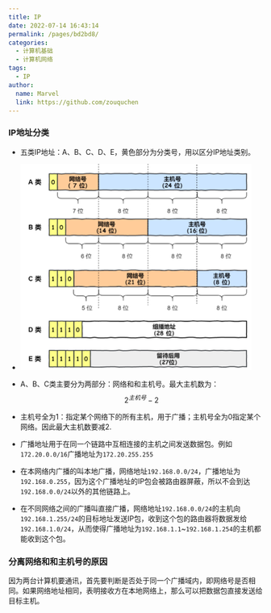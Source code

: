 ```yaml
---
title: IP
date: 2022-07-14 16:43:14
permalink: /pages/bd2bd8/
categories:
  - 计算机基础
  - 计算机网络
tags:
  - IP
author: 
  name: Marvel
  link: https://github.com/zouquchen
---
```

### IP地址分类

- 五类IP地址：A、B、C、D、E，黄色部分为分类号，用以区分IP地址类别。

- <img src="https://raw.githubusercontent.com/zouquchen/Images/main/imgs/IP-classification.png" alt="image-20220221162720979" style="zoom:50%;" />

- A、B、C类主要分为两部分：网络和和主机号。最大主机数为：
  $$
  2^{主机号}-2
  $$

- 主机号全为1：指定某个网络下的所有主机，用于广播；主机号全为0指定某个网络。因此最大主机数要减2.

- 广播地址用于在同一个链路中互相连接的主机之间发送数据包。例如`172.20.0.0/16`广播地址为`172.20.255.255`

- 在本网络内广播的叫本地广播，网络地址`192.168.0.0/24`，广播地址为`192.168.0.255`，因为这个广播地址的IP包会被路由器屏蔽，所以不会到达`192.168.0.0/24`以外的其他链路上。

- 在不同网络之间的广播叫直接广播，网络地址`192.168.0.0/24`的主机向`192.168.1.255/24`的目标地址发送IP包，收到这个包的路由器将数据发给`192.168.1.0/24`，从而使得广播地址为`192.168.1.1`~`192.168.1.254`的主机都能收到这个包。

### 分离网络和和主机号的原因

因为两台计算机要通讯，首先要判断是否处于同一个广播域内，即网络号是否相同。如果网络地址相同，表明接收方在本地网络上，那么可以把数据包直接发送给目标主机。

